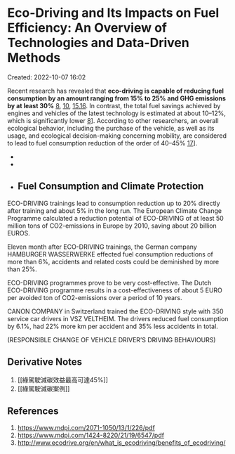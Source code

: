 # Eco-Driving and Its Impacts on Fuel Efficiency: An Overview of Technologies and Data-Driven Methods
Created: 2022-10-07 16:02

Recent research has revealed that **eco-driving is capable of reducing fuel consumption by an amount ranging from 15% to 25% and GHG emissions by at least 30%** [8](https://www.mdpi.com/2071-1050/13/1/226/htm#B8-sustainability-13-00226), [10]( https://www.mdpi.com/2071-1050/13/1/226/htm#B10-sustainability-13-00226), [15](https://www.mdpi.com/2071-1050/13/1/226/htm#B15-sustainability-13-00226),[16](https://www.mdpi.com/2071-1050/13/1/226/htm#B16-sustainability-13-00226). In contrast, the total fuel savings achieved by engines and vehicles of the latest technology is estimated at about 10–12%, which is significantly lower [8](https://www.mdpi.com/2071-1050/13/1/226/htm#B8-sustainability-13-00226)]. According to other researchers, an overall ecological behavior, including the purchase of the vehicle, as well as its usage, and ecological decision-making concerning mobility, are considered to lead to fuel consumption reduction of the order of 40–45% [17](https://www.mdpi.com/2071-1050/13/1/226/htm#B17-sustainability-13-00226)].




-
- 
- ## Fuel Consumption and Climate Protection

ECO-DRIVING trainings lead to consumption reduction up to 20% directly after training and about 5% in the long run. The European Climate Change Programme calculated a reduction potential of ECO-DRIVING of at least 50 million tons of CO2-emissions in Europe by 2010, saving about 20 billion EUROS.

Eleven month after ECO-DRIVING trainings, the German company HAMBURGER WASSERWERKE effected fuel consumption reductions of more than 6%, accidents and related costs could be deminished by more than 25%.

ECO-DRIVING programmes prove to be very cost-effective. The Dutch ECO-DRIVING programme results in a cost-effectiveness of about 5 EURO per avoided ton of CO2-emissions over a period of 10 years.

CANON COMPANY in Switzerland trained the ECO-DRIVING style with 350 service car drivers in VSZ VELTHEIM. The drivers reduced fuel consumption by 6.1%, had 22% more km per accident and 35% less accidents in total.

(RESPONSIBLE CHANGE OF VEHICLE DRIVER’S DRIVING BEHAVIOURS)


## Derivative Notes
1. [[綠駕駛減碳效益最高可達45%]]
2. [[綠駕駛減碳案例]]

## References
1. https://www.mdpi.com/2071-1050/13/1/226/pdf
2. https://www.mdpi.com/1424-8220/21/19/6547/pdf
3. http://www.ecodrive.org/en/what_is_ecodriving/benefits_of_ecodriving/